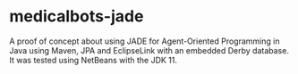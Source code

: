 # medicalbots-jade
A proof of concept about using JADE for Agent-Oriented Programming in Java using Maven, JPA and EclipseLink with an embedded Derby database. It was tested using NetBeans with the JDK 11.
